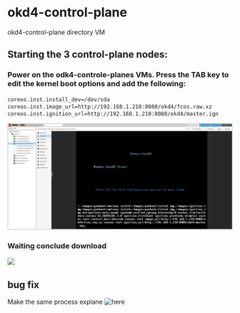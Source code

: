 # okd4-control-plane

okd4-control-plane directory VM

## Starting the 3 control-plane nodes:

### Power on the odk4-controle-planes VMs. Press the TAB key to edit the kernel boot options and add the following:

	coreos.inst.install_dev=/dev/sda
	coreos.inst.image_url=http://192.168.1.210:8080/okd4/fcos.raw.xz
	coreos.inst.ignition_url=http://192.168.1.210:8080/okd4/master.ign

![](../../images/okd4-control-plane.png?raw=true)

### Waiting conclude download

![](../../images/okd4-control-plane-download.png?raw=true)

## bug fix

Make the same process explane ![here](https://github.com/netoralves/okd46_lab_environment/tree/main/infrastructure/04_okd4-bootstrap#bug-fix)
